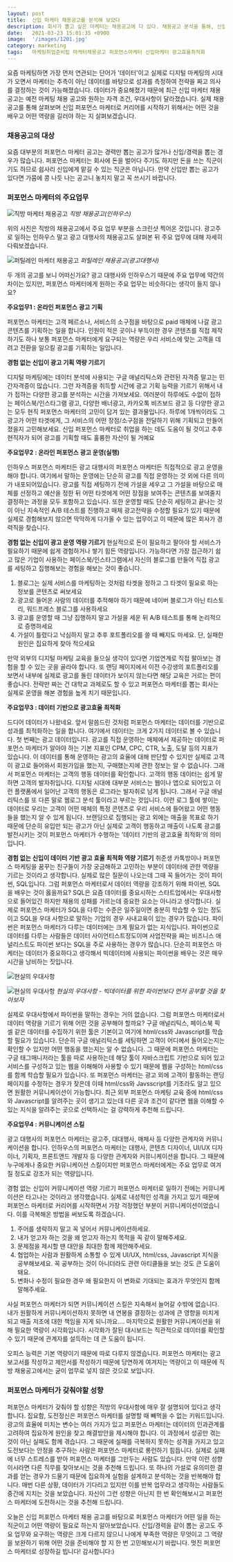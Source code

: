```yaml
---
layout: post
title:  신입 마케터 채용공고를 분석해 보았다
description: 회사가 뽑고 싶은 마케터는 채용공고에 다 있다. 채용공고 분석을 통해, 신입 마케터에게 기대하는 역량을 알아보자.
date:   2021-03-23 15:01:35 +0900
image:  '/images/1201.jpg'
category: marketing
tags:   마케팅취업준비팁 마케터채용공고 퍼포먼스마케터 신입마케터 광고효율최적화
---
```

요즘 마케팅하면 가장 먼저 연관되는 단어가 '데이터'이고 실제로 디지털 마케팅의 시대가 오면서 마케터는 추측이 아닌 데이터를 바탕으로 성과를 측정하여 전략을 짜고 의사를 결정하는 것이 가능해졌습니다.
데이터가 중요해졌기 때문에 최근 신입 마케터 채용 공고는 예전 마케팅 채용 공고와 원하는 자격 조건, 우대사항이 달라졌습니다. 실제 채용공고를 통해 살펴보며 신입 퍼포먼스 마케터로 커리어를 시작하기 위해서는 어떤 것을 배우고 어떤 역량을 길러야 하는 지 살펴보겠습니다.

### 채용공고의 대상

요즘 대부분의 퍼포먼스 마케터 공고는 경력만 뽑는 공고가 많거나 신입/경력을 뽑는 경우가 많습니다. 퍼포먼스 마케터는 회사에 돈을 벌어다 주기도 하지만 돈을 쓰는 직군이기도 하므로 쉽사리 신입에게 맡길 수 있는 직군은 아닙니다. 만약 신입만 뽑는 공고가 있다면 가뭄에 콩 나듯 나는 공고니 놓치지 말고 꼭 쓰시기 바랍니다.

### 퍼포먼스 마케터의 주요업무

![직방 마케터 채용공고]({{site.baseurl}}/images/1202.jpg)
*직방 채용공고(인하우스)*

위의 사진은 직방의 채용공고에서 주요 업무 부분을 스크린샷 찍어온 것입니다. 광고주로 일하는 인하우스 말고 광고 대행사의 채용공고도 살펴본 뒤 주요 업무에 대해 자세히 다뤄보겠습니다.

![퍼틸레인 마케터 채용공고]({{site.baseurl}}/images/1203.jpg)
*퍼틸레인 채용공고(광고대행사)*

두 개의 공고를 보니 어떠신가요? 광고 대행사와 인하우스기 때문에 주요 업무에 약간의 차이는 있지만, 퍼포먼스 마케터에게 원하는 주요 업무는 비슷하다는 생각이 들지 않나요?

**주요업무1  : 온라인 퍼포먼스 광고 기획**

퍼포먼스 마케터는 고객 페르소나, 서비스의 소구점을 바탕으로 paid 매체에 나갈 광고 콘텐츠를 기획하는 일을 합니다. 인원이 적은 곳이나 부득이한 경우 콘텐츠를 직접 제작하기도 하나 보통 퍼포먼스 마케터에게 요구되는 역량은 우리 서비스에 맞는 고객을 데려고 전환을 일으킬 광고를 기획하는 일입니다.

**경험 없는 신입이 광고 기획 역량 기르기**  

디지털 마케팅에는 데이터 분석에 사용되는 구글 애널리틱스와 관련된 자격증 말고는 민간자격증이 많습니다. 그런 자격증을 취득할 시간에 광고 기획 능력을 기르기 위해서 내가 접하는 다양한 광고를 분석하는 시간을 가져보세요. 여러분이 하루에도 수없이 접하는 페이스북/인스타그램 광고, 다양한 배너광고, 카카오톡 비즈보드 광고 등 다양한 광고는 모두 현직 퍼포먼스 마케터의 고민이 담겨 있는 결과물입니다.
하루에 1개씩이라도 그 광고가 어떤 타겟에게, 그 서비스의 어떤 장점/소구점을 전달하기 위해 기획되고 만들어졌을지 고민해보세요. 신입 퍼포먼스 마케터로 취업을 하는 데도 도움이 될 것이고 추후 현직자가 되어 광고를 기획할 때도 훌륭한 자산이 될 거예요

**주요업무2  : 온라인 퍼포먼스 광고 운영(실행)**

인하우스 퍼포먼스 마케터든 광고 대행사의 퍼포먼스 마케터든 직접적으로 광고 운영을 해야 합니다. 여기에서 말하는 운영에는 단순히 광고를 직접 운영하는 것 외에 다른 의미가 내포되어있습니다.
광고를 직접 세팅하기 전에 가설을 세우고 그 가설을 바탕으로 매체를 선정하고 예산을 정한 뒤 어떤 타겟에게 어떤 장점을 보여주는 콘텐츠를 보여줄지 결정하는 과정을 모두 포함하고 있습니다.
또한 운영할 때도 단순히 세팅하고 끝나는 것이 아닌 지속적인 A/B 테스트를 진행하고 매체 광고전략을 수정할 필요가 있기 때문에 실제로 경험해보지 않으면 막막하게 다가올 수 있는 업무이고 이 때문에 많은 회사가 경력직을 찾습니다.

**경험 없는 신입이 광고 운영 역량 기르기**
현실적으로 돈이 필요하고 팔아야 할 서비스가 필요하기 때문에 쉽게 경험하거나 쌓기 힘든 역량입니다. 가능하다면 가장 접근하기 쉽고 많은 기업이 사용하는 페이스북/인스타그램에서 자신의 블로그를 만들어 직접 광고를 세팅하고 집행해보는 경험을 해보는 것이 좋습니다.

1. 블로그는 실제 서비스를 마케팅하는 것처럼 타겟을 정하고 그 타겟이 필요로 하는 정보를 콘텐츠로 써보세요
2. 광고로 들어온 사람의 데이터를 추적해야 하기 때문에 네이버 블로그가 아닌 티스토리, 워드프레스 블로그를 사용하세요
3. 광고를 운영할 때 그냥 집행하지 말고 가설을 세운 뒤 A/B 테스트를 통해 논리적으로 증명하세요
4. 가설이 틀렸다고 낙심하지 말고 추후 포트폴리오를 쓸 때 빼지도 마세요. 단, 실패한 원인은 집요하게 찾아 적으세요

만약 외부의 디지털 마케팅 교육을 들으실 생각이 있다면 기업연계로 직접 팔아보는 경험을 할 수 있는 곳을 골라야 합니다. 또 랜딩 페이지에서 이전 수강생의 포트폴리오를 보면서 내부에 실제로 광고를 돌린 데이터가 보이지 않는다면 해당 교육은 거르는 편이 좋습니다. 전략만 짜는 건 대학교 과제로도 할 수 있고 퍼포먼스 마케터를 뽑는 회사는 실제로 운영을 해본 경험을 높게 치기 때문입니다.

**주요업무3  : 데이터 기반으로 광고효율 최적화**

드디어 데이터가 나왔네요. 앞서 말씀드린 것처럼 퍼포먼스 마케터는 데이터를 기반으로 성과를 최적화하는 일을 합니다. 여기에서 데이터는 크게 2가지 데이터로 볼 수 있습니다. 첫 번째는 광고 데이터입니다. 광고를 직접 운영하는 매체에서 제공하는 데이터로 퍼포먼스 마케터가 알아야 하는 기본 지표인 CPM, CPC, CTR, 노출, 도달 등의 지표가 있습니다. 이 데이터를 통해 운영하는 광고의 효율에 대해 판단할 수 있지만 실제로 고객이 광고로 들어와서 회원가입을 했는지, 구매했는지에 관한 정보는 알 수 없습니다.
그래서 퍼포먼스 마케터는 고객의 행동 데이터를 확인합니다. 고객의 행동 데이터는 쉽게 말하면 고객의 발자취입니다. 디지털 시대에 대부분 서비스는 웹이나 앱으로 되어있고 이런 플랫폼에서 일어난 고객의 행동은 로그라는 발자취로 남게 됩니다. 그래서 구글 애널리틱스를 또 다른 말로 웹로그 분석 툴이라고 부르는 것입니다. 이런 로그 툴에 쌓이는 데이터로 우리는 고객이 어떤 매체의 특정 콘텐츠로 우리 서비스에 들어왔고 어떤 행동들을 했는지 알 수 있게 됩니다.
브랜딩으로 집행되는 광고 외에는 매출을 목표로 하기 때문에 단순히 유입만 되는 광고가 아닌 실제로 고객이 행동하고 매출이 나도록 광고를 발전시키는 것이 퍼포먼스 마케터가 수행하는 '데이터 기반의 광고효율 최적화'의 의미입니다.

**경험 없는 신입이 데이터 기반 광고 효율 최적화 역량 기르기**
취준생 카톡방이나 퍼포먼스 마케팅을 꿈꾸는 친구들이 가장 궁금해하고 고민하는 부분이 데이터에 관한 역량을 기르는 것이라고 생각합니다. 실제로 많은 질문이 나오는데 그때 꼭 들어가는 것이 파이썬, SQL입니다. 그럼 퍼포먼스 마케터로서 데이터 역량을 강조하기 위해 파이썬, SQL을 배우는 것이 옳을까요?
SQL은 요즘 데이터를 중요시하는 스타트업에서는 우대사항으로 들어있긴 하지만 채용의 성패를 가르는데 중요한 요소는 아니라고 생각합니다. 실제로 퍼포먼스 마케터가 SQL을 다루는 수준은 일주일이면 충분히 학습할 수 있는 정도이고 SQL을 우대 사항으로 말하는 기업의 경우 사내교육이 있는 경우가 많습니다.
파이썬은 퍼포먼스 마케터가 다루는 데이터에는 크게 필요가 없는 지식입니다. 파이썬으로 데이터를 다루는 사람들은 데이터 사이언티스트정도이며 사업전략을 짜는 비즈니스 애널리스트도 파이썬 보다는 SQL을 주로 사용하는 경우가 많습니다. 단순히 퍼포먼스 마케터는 데이터가 중요하다고 생각해서 빅데이터에 사용되는 파이썬을 배우는 것은 매우 시간을 낭비하는 짓입니다.

![현실의 우대사항]({{site.baseurl}}/images/1204.jpg)


![현실의 우대사항]({{site.baseurl}}/images/1205.jpg)
*현실의 우대사항 - 빅데이터를 위한 파이썬보다 먼저 공부할 것을 찾아보자*

실제로 우대사항에서 파이썬을 말하는 경우는 거의 없습니다.
그럼 퍼포먼스 마케터로서 데이터 역량을 기르기 위해 어떤 것을 공부해야 할까요?
구글 애널리틱스, 페이스북 픽셀 같은 데이터를 수집하기 위한 툴은 기본이고 여기에 html/css와 Javascript를 학습할 필요가 있습니다.
단순히 구글 애널리틱스를 세팅하면 고객이 어디에서 들어오는지는 확인할 수 있지만 어떤 행동을 했는지는 알 수 없습니다. 그 때문에 퍼포먼스 마케터는 구글 태그매니저라는 툴을 따로 사용하는데 해당 툴이 자바스크립트 기반으로 되어 있고 서비스를 구성하고 있는 웹을 이해해야 사용할 수 있기 때문에 웹을 구성하는 html/css를 함께 학습할 필요가 있습니다.
또 퍼포먼스 마케터는 광고 외에 고객이 활동하는 랜딩 페이지를 수정하는 경우가 잦은데 이때 html/css와 Javsscript를 기초라도 알고 있으면 원활한 커뮤니케이션이 가능합니다.
최근 외부 퍼포먼스 마케팅 교육 중에 html/css와 Javascript를 알려주는 곳이 생기고 있는데 다른 곳과 조건이 같다면 웹을 이해할 수 있는 지식을 알려주는 곳으로 선택하시는 걸 강력하게 추천해 드립니다.

**주요업무4  : 커뮤니케이션 스킬**

광고 대행사의 퍼포먼스 마케터는 광고주, 대대행사, 매체사 등 다양한 관계자와 커뮤니케이션을 합니다. 인하우스의 퍼포먼스 마케터는 대행사, 콘텐츠 디자이너, UI/UX 디자이너, 기획자, 프론트앤드 개발자 등 다양한 관계자와 커뮤니케이션을 합니다. 그 때문에 누구에게나 중요한 커뮤니케이션 스킬이지만 퍼포먼스 마케터에게는 주요 업무로 여겨질 정도로 강조가 되는 역량입니다.

경험 없는 신입이 커뮤니케이션 역량 기르기
퍼포먼스 마케터로 일하기 전에는 커뮤니케이션은 타고나는 것이라고 생각했습니다. 실제로 내성적인 성격을 가지고 있기 때문에 퍼포먼스 마케터로 커리어를 시작하면서 가장 걱정했던 부분이 커뮤니케이션이었습니다. 이를 극복해온 방법을 써보도록 하겠습니다.

1. 주어를 생략하지 말고 꼭 넣어서 커뮤니케이션하세요.
2. 내가 얻고자 하는 것을 왜 얻고자 하는지 목적을 꼭 같이 말해주세요.
3. 문제점을 제시할 땐 대안을 최대한 함께 제안해주세요.
4. 협업하는 사람과 원활하게 소통할 수 있게 UI/UX, html/css, Javascript 지식을 공부해보세요. 꼭 공부하는 것이 아니더라도 관련 아티클들을 보는 것도 큰 도움이 돼요.
5. 변화나 수정이 필요한 경우 왜 필요한지 이 변화로 기대되는 효과가 무엇인지 함께 말해주세요.

사실 퍼포먼스 마케터가 되면 커뮤니케이션 스킬은 지속해서 늘어갈 수밖에 없습니다. 내가 원활하게 커뮤니케이션하지 못하면 내 연봉을 결정하는 성과에 큰 영향을 미치게 되고 매출 저조에 대한 책임을 지게 되니까요….
마지막으로 원활한 커뮤니케이션을 위해 필요한 역량이 시각화입니다. 시각화가 잘된 대시보드는 직관적으로 데이터를 확인할 수 있기 때문에 관계자를 설득하는 데 큰 도움이 됩니다.

오피스 능력은 기본 역량이기 때문에 따로 다루지 않겠습니다. 퍼포먼스 마케터는 광고 보고서를 작성하고 제안서를 작성하기 때문에 당연하게 여겨지는 역량이고 이 때문에 직방 채용공고에서는 굳이 업무로 넣지 않은 것으로 보입니다.

### 퍼포먼스 마케터가 갖춰야할 성향

퍼포먼스 마케터가 갖춰야 할 성향은 직방의 우대사항에 매우 잘 설명되어 있다고 생각합니다. 집요함, 도전정신은 퍼포먼스 마케터를 설명할 때 빼먹을 수 없는 키워드입니다. 광고의 효율에 미치는 변수는 여러 가지가 있고 퍼포먼스 마케터는 데이터의 인과관계를 고려하여 집요하게 원인을 찾고 해결방안을 제시해야 합니다.
이 과정에서 성공만 겪는 것이 아닌 실패도 함께 겪습니다. 그 때문에 실패를 극복하지 못하는 성격을 가지고 있고 도전보다는 안정을 추구하는 사람은 퍼포먼스 마케터로 롱런하기 힘듭니다. 실제로 실패에 너무 스트레스를 받아 퍼포먼스 마케터를 그만두는 사람도 있습니다. 만약 이런 성향이시라면 다른 직무를 찾아보시는 것을 추천해 드립니다.
또 하나의 가설로 유의미한 결과를 얻는 경우가 드물기 때문에 집요하게 실험을 설계하고 분석하는 것을 반복해야 합니다. 매번 다른 상황, 데이터가 기다리고 있지만 이를 반복 업무라고 생각하는 사람들도 중간에 지치는 것을 보았습니다. 자신이 그런 성향은 아닌지 한 번 확인해보시고 퍼포먼스 마케터에 도전하시는 것을 추천해 드립니다.

오늘은 신입 퍼포먼스 마케터 채용 공고를 바탕으로 퍼포먼스 마케터가 어떤 일을 하는 직군이고 어떤 역량이 필요로 하는지 알아보았습니다. 신입/경력을 같이 뽑는 공고도 주요 업무와 요구하는 역량은 크게 다르지 않으니 나에게 부족한 역량은 무엇이고 그 역량을 보완하기 위해 어떤 것을 준비해야 할 지 한 번 고민해보시기 바랍니다. 멋진 퍼포먼스 마케터로 성장하길 빕니다! 감사합니다:)
